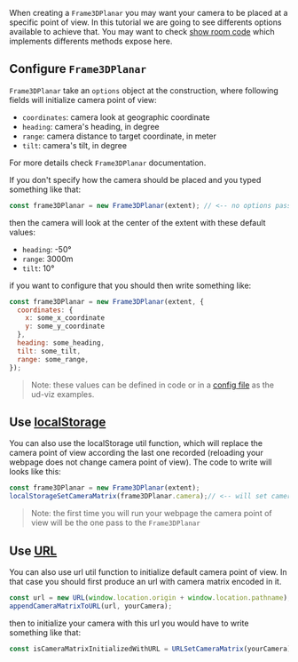 When creating a `Frame3DPlanar` you may want your camera to be placed at a specific point of view. In this tutorial we are going to see differents options available to achieve that. You may want to check [show room code](../../../../examples/assets/js/ShowRoom.js) which implements differents methods expose here.

## Configure `Frame3DPlanar`

`Frame3DPlanar` take an `options` object at the construction, where following fields will initialize camera point of view:

 * `coordinates`: camera look at geographic coordinate
 * `heading`: camera's heading, in degree
 * `range`: camera distance to target coordinate, in meter
 * `tilt`: camera's tilt, in degree

For more details check `Frame3DPlanar` documentation.

If you don't specify how the camera should be placed and you typed something like that:

```js
const frame3DPlanar = new Frame3DPlanar(extent); // <-- no options passed
```

then the camera will look at the center of the extent with these default values:
 * `heading`: -50°
 * `range`: 3000m
 * `tilt`: 10°

if you want to configure that you should then write something like:

```js
const frame3DPlanar = new Frame3DPlanar(extent, {
  coordinates: {
    x: some_x_coordinate
    y: some_y_coordinate
  },
  heading: some_heading,
  tilt: some_tilt,
  range: some_range,
});
```

> Note: these values can be defined in code or in a [config file](../../../examples/assets/config/frame3D_planars.json) as the ud-viz examples.

## Use [localStorage](https://developer.mozilla.org/fr/docs/Web/API/Window/localStorage)

You can also use the localStorage util function, which will replace the camera point of view according the last one recorded (reloading your webpage does not change camera point of view). The code to write will looks like this:

```js
const frame3DPlanar = new Frame3DPlanar(extent);
localStorageSetCameraMatrix(frame3DPlanar.camera);// <-- will set camera point of view with the last point of view recorded
```
>Note: the first time you will run your webpage the camera point of view will be the one pass to the `Frame3DPlanar`

## Use [URL](https://developer.mozilla.org/en-US/docs/Web/API/URL)

You can also use url util function to initialize default camera point of view. In that case you should first produce an url with camera matrix encoded in it.

```js
const url = new URL(window.location.origin + window.location.pathname);
appendCameraMatrixToURL(url, yourCamera);
```

then to initialize your camera with this url you would have to write something like that:

```js
const isCameraMatrixInitializedWithURL = URLSetCameraMatrix(yourCamera);
```